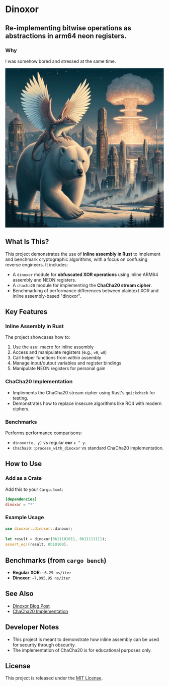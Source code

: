 # Dinoxor

## Re-implementing bitwise operations as abstractions in arm64 neon registers.

### Why

I was somehow bored and stressed at the same time.

![alt text](https://raw.githubusercontent.com/graves/dinoxor/main/DougieAndBipolarBear.png)

## What Is This?
This project demonstrates the use of **inline assembly in Rust** to implement and benchmark cryptographic algorithms, with a focus on confusing reverse engineers. It includes:
- A `dinoxor` module for **obfuscated XOR operations** using inline ARM64 assembly and NEON registers.
- A `chacha20` module for implementing the **ChaCha20 stream cipher**.
- Benchmarking of performance differences between plaintext XOR and inline assembly-based "dinoxor".

## Key Features

### Inline Assembly in Rust
The project showcases how to:
1. Use the `asm!` macro for inline assembly
2. Access and manipulate registers (e.g., `v0`, `w0`)
3. Call helper functions from within assembly
4. Manage input/output variables and register bindings
5. Manipulate NEON registers for personal gain

### ChaCha20 Implementation
- Implements the ChaCha20 stream cipher using Rust's `quickcheck` for testing.
- Demonstrates how to replace insecure algorithms like RC4 with modern ciphers.

### Benchmarks
Performs performance comparisons:
- `dinoxor(x, y)` vs regular **eor** `x ^ y`.
- `ChaCha20::process_with_dinoxor` vs standard ChaCha20 implementation.

## How to Use

### Add as a Crate
Add this to your `Cargo.toml`:
```toml
[dependencies]
dinoxor = "*"
```

### Example Usage
```rust
use dinoxor::dinoxor::dinoxor;

let result = dinoxor(0b11101011, 0b11111111);
assert_eq!(result, 0b10100);
```

## Benchmarks (from `cargo bench`)
- **Regular XOR**: `~6.29 ns/iter`
- **Dinoxor**: `~7,095.95 ns/iter`

## See Also
- [Dinoxor Blog Post](https://awfulsec.com/dinoxor.html)
- [ChaCha20 Implementation](https://github.com/graves/dinoxor/tree/main/src/chacha20.rs)

## Developer Notes
- This project is meant to demonstrate how inline assembly can be used for security through obscurity.
- The implementation of ChaCha20 is for educational purposes only.

## License
This project is released under the [MIT License](https://github.com/graves/dinoxor/blob/main/LICENSE).
